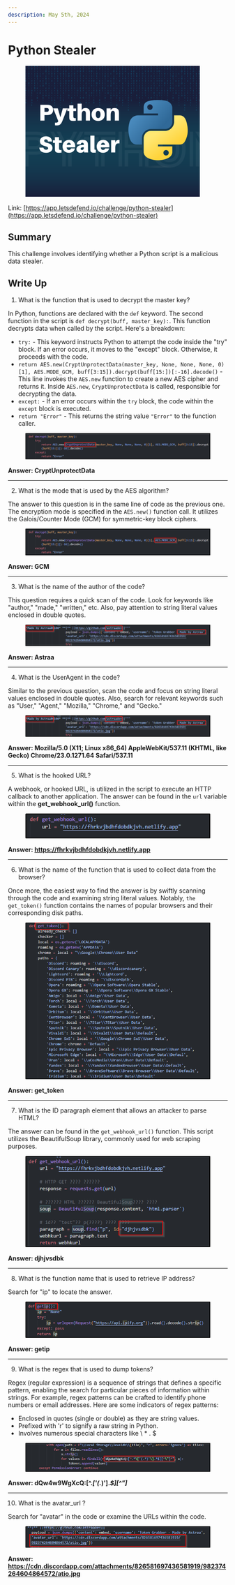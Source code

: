 ```yaml
---
description: May 5th, 2024
---
```


# Python Stealer

<figure><img src="../.gitbook/assets/image.png" alt=""><figcaption></figcaption></figure>

Link: [https://app.letsdefend.io/challenge/python-stealer](https://app.letsdefend.io/challenge/python-stealer)

## Summary

This challenge involves identifying whether a Python script is a malicious data stealer.

## Write Up

1. What is the function that is used to decrypt the master key?

In Python, functions are declared with the `def` keyword. The second function in the script is `def decrypt(buff, master_key):`. This function decrypts data when called by the script. Here's a breakdown:

* `try:` - This keyword instructs Python to attempt the code inside the "try" block. If an error occurs, it moves to the "except" block. Otherwise, it proceeds with the code.&#x20;
* `return AES.new(CryptUnprotectData(master_key, None, None, None, 0)[1], AES.MODE_GCM, buff[3:15]).decrypt(buff[15:])[:-16].decode()` -  This line invokes the `AES.new` function to create a new AES cipher and returns it. Inside `AES.new`, `CryptUnprotectData` is called, responsible for decrypting the data.&#x20;
* `except:`  - If an error occurs within the `try` block, the code within the `except` block is executed.&#x20;
* `return "Error"` - This returns the string value `"Error"` to the function caller.

<figure><img src="../.gitbook/assets/image (1).png" alt=""><figcaption></figcaption></figure>

**Answer: CryptUnprotectData**

***

2. What is the mode that is used by the AES algorithm?

The answer to this question is in the same line of code as the previous one. The encryption mode is specified in the `AES.new()` function call. It utilizes the Galois/Counter Mode (GCM) for symmetric-key block ciphers.

<figure><img src="../.gitbook/assets/image (2).png" alt=""><figcaption></figcaption></figure>

**Answer: GCM**

***

3. What is the name of the author of the code?

This question requires a quick scan of the code. Look for keywords like "author," "made," "written," etc. Also, pay attention to string literal values enclosed in double quotes.

<figure><img src="../.gitbook/assets/image (3).png" alt=""><figcaption></figcaption></figure>

**Answer: Astraa**

***

4. What is the UserAgent in the code?

Similar to the previous question, scan the code and focus on string literal values enclosed in double quotes. Also, search for relevant keywords such as "User," "Agent," "Mozilla," "Chrome," and "Gecko."

<figure><img src="../.gitbook/assets/image (4).png" alt=""><figcaption></figcaption></figure>

**Answer: Mozilla/5.0 (X11; Linux x86\_64) AppleWebKit/537.11 (KHTML, like Gecko) Chrome/23.0.1271.64 Safari/537.11**

***

5. What is the hooked URL?

A webhook, or hooked URL, is utilized in the script to execute an HTTP callback to another application. The answer can be found in the `url` variable within the **get\_webhook\_url()** function.

<figure><img src="../.gitbook/assets/image (5).png" alt=""><figcaption></figcaption></figure>

**Answer: https://fhrkvjbdhfdobdkjvh.netlify.app**

***

6. What is the name of the function that is used to collect data from the browser?

Once more, the easiest way to find the answer is by swiftly scanning through the code and examining string literal values. Notably, `the get_token()` function contains the names of popular browsers and their corresponding disk paths.

<figure><img src="../.gitbook/assets/image (6).png" alt=""><figcaption></figcaption></figure>

**Answer: get\_token**

***

7. What is the ID paragraph element that allows an attacker to parse HTML?

The answer can be found in the `get_webhook_url()` function. This script utilizes the BeautifulSoup library, commonly used for web scraping purposes.&#x20;

<figure><img src="../.gitbook/assets/image (7).png" alt=""><figcaption></figcaption></figure>

**Answer: djhjvsdbk**

***

8. What is the function name that is used to retrieve IP address?

Search for "ip" to locate the answer.

<figure><img src="../.gitbook/assets/image (8).png" alt=""><figcaption></figcaption></figure>

**Answer: getip**

***

9. What is the regex that is used to dump tokens?

Regex (regular expression) is a sequence of strings that defines a specific pattern, enabling the search for particular pieces of information within strings. For example, regex patterns can be crafted to identify phone numbers or email addresses. Here are some indicators of regex patterns:

* Enclosed in quotes (single or double) as they are string values.
* Prefixed with 'r' to signify a raw string in Python.
* Involves numerous special characters like \ \* . $

<figure><img src="../.gitbook/assets/image (9).png" alt=""><figcaption></figcaption></figure>

**Answer: dQw4w9WgXcQ:\[^.**_**\['(.**_**)'].**_**$]\[^"]**_

***

10. What is the avatar\_url ?

Search for "avatar" in the code or examine the URLs within the code.

<figure><img src="../.gitbook/assets/image (10).png" alt=""><figcaption></figcaption></figure>

**Answer: https://cdn.discordapp.com/attachments/826581697436581919/982374264604864572/atio.jpg**
